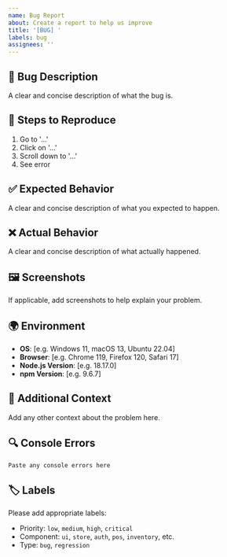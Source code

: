 ```yaml
---
name: Bug Report
about: Create a report to help us improve
title: '[BUG] '
labels: bug
assignees: ''
---
```


## 🐛 Bug Description

A clear and concise description of what the bug is.

## 🔄 Steps to Reproduce

1. Go to '...'
2. Click on '...'
3. Scroll down to '...'
4. See error

## ✅ Expected Behavior

A clear and concise description of what you expected to happen.

## ❌ Actual Behavior

A clear and concise description of what actually happened.

## 🖼️ Screenshots

If applicable, add screenshots to help explain your problem.

## 🌍 Environment

- **OS**: [e.g. Windows 11, macOS 13, Ubuntu 22.04]
- **Browser**: [e.g. Chrome 119, Firefox 120, Safari 17]
- **Node.js Version**: [e.g. 18.17.0]
- **npm Version**: [e.g. 9.6.7]

## 📝 Additional Context

Add any other context about the problem here.

## 🔍 Console Errors

```
Paste any console errors here
```

## 🏷️ Labels

Please add appropriate labels:

- Priority: `low`, `medium`, `high`, `critical`
- Component: `ui`, `store`, `auth`, `pos`, `inventory`, etc.
- Type: `bug`, `regression`
